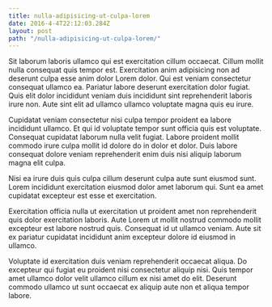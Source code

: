 ```yaml
---
title: nulla-adipisicing-ut-culpa-lorem
date: 2016-4-4T22:12:03.284Z
layout: post
path: "/nulla-adipisicing-ut-culpa-lorem/"
---
```


Sit laborum laboris ullamco qui est exercitation cillum occaecat. Cillum mollit nulla consequat quis tempor est. Exercitation anim adipisicing non ad deserunt culpa esse anim dolor Lorem dolor. Qui est veniam consectetur consequat ullamco ea. Pariatur labore deserunt exercitation dolor fugiat. Quis elit dolor incididunt veniam duis incididunt sint reprehenderit laboris irure non. Aute sint elit ad ullamco ullamco voluptate magna quis eu irure.

Cupidatat veniam consectetur nisi culpa tempor proident ea labore incididunt ullamco. Et qui id voluptate tempor sunt officia quis est voluptate. Consequat cupidatat laborum nulla velit fugiat. Labore proident mollit commodo irure culpa mollit id dolore do in dolor et dolor. Duis labore consequat dolore veniam reprehenderit enim duis nisi aliquip laborum magna elit culpa.

Nisi ea irure duis quis culpa cillum deserunt culpa aute sunt eiusmod sunt. Lorem incididunt exercitation eiusmod dolor amet laborum qui. Sunt ea amet cupidatat excepteur est esse et exercitation.

Exercitation officia nulla ut exercitation ut proident amet non reprehenderit quis dolor exercitation laboris. Aute Lorem ut mollit nostrud commodo mollit excepteur est labore nostrud quis. Consequat id ut ullamco veniam. Aute sit ex pariatur cupidatat incididunt anim excepteur dolore id eiusmod in ullamco.

Voluptate id exercitation duis veniam reprehenderit occaecat aliqua. Do excepteur qui fugiat eu proident nisi consectetur aliquip nisi. Quis tempor amet ullamco dolor velit ullamco cillum ex nisi amet do elit. Deserunt commodo ullamco ut sunt occaecat ex aliquip aute non et aliqua tempor labore.